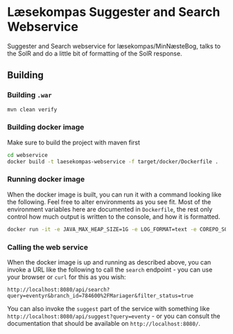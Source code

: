 # Læsekompas Suggester and Search Webservice

Suggester and Search webservice for læsekompas/MinNæsteBog, talks to the SolR and do a little bit of formatting of the SolR response.

## Building

### Building `.war`

```bash
mvn clean verify
```

### Building docker image

Make sure to build the project with maven first

```bash
cd webservice
docker build -t laesekompas-webservice -f target/docker/Dockerfile .
```

### Running docker image

When the docker image is built, you can run it with a command looking like the following. Feel free to alter environments as you see fit.
Most of the environment variables here are documented in ```Dockerfile```, the rest only control how much output is
written to the console, and how it is formatted.

```bash
docker run -it -e JAVA_MAX_HEAP_SIZE=1G -e LOG_FORMAT=text -e COREPO_SOLR_URL=http://cisterne.solr.dbc.dk:8983/ -e LAESEKOMPAS_SOLR_URL=http://laesekompas-suggester-laesekompas-solr-3-service.os-externals-staging.svc.cloud.dbc.dk:8983 -e SOLR_APPID=laesekompas-solr-appId  -e LOG_LEVEL=debug -p 8080:8080 laesekompas-webservice
```

### Calling the web service

When the docker image is up and running as described above, you can invoke a URL like the following to call
the ```search``` endpoint - you can use your browser or ```curl``` for this as you wish:

```
http://localhost:8080/api/search?query=eventyr&branch_id=784600%2FMariager&filter_status=true
```

You can also invoke the ```suggest``` part of the service with something like ```http://localhost:8080/api/suggest?query=eventy``` - or
you can consult the documentation that should be available on ```http://localhost:8080/```.
